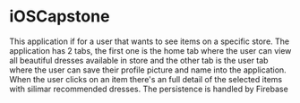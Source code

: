 # iOSCapstone

This application if for a user that wants to see items on a specific store.
The application has 2 tabs, the first one is the home tab where the user can view all beautiful dresses available in store and the other
tab is the user tab where the user can save their profile picture and name into the application.
When the user clicks on an item there's an full detail of the selected items with silimar recommended dresses.
The persistence is handled by Firebase
